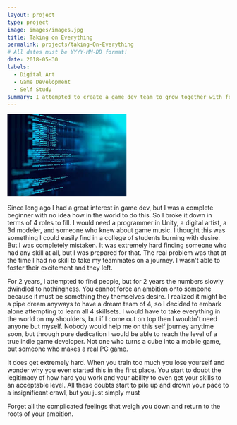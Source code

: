 ```yaml
---
layout: project
type: project
image: images/images.jpg
title: Taking on Everything
permalink: projects/taking-On-Everything
# All dates must be YYYY-MM-DD format!
date: 2018-05-30
labels:
  - Digital Art
  - Game Development
  - Self Study
summary: I attempted to create a game dev team to grow together with for 4 years a few times but failed, so I to this day train to become a one man indie dev team.
---
```


<div class="ui small rounded images">
  <img class="ui image" src="../images/images.jpg">
</div>

Since long ago I had a great interest in game dev, but I was a complete beginner with no idea how in the world to do this. So I broke it down in terms of 4 roles to fill.
I would need a programmer in Unity, a digital artist, a 3d modeler, and someone who knew about game music. I thought this was something I could easily find in a college of students burning with desire. But I was completely mistaken. It was extremely hard finding someone who had any skill at all, but I was prepared for that. The real problem was that at the time I had no skill to take my teammates on a journey. I wasn't able to foster their excitement and they left.

For 2 years, I attempted to find people, but for 2 years the numbers slowly dwindled to nothingness. You cannot force an ambition onto someone because it must be something they themselves desire. I realized it might be a pipe dream anyways to have a dream team of 4, so I decided to embark alone attempting to learn all 4 skillsets. I would have to take everything in the world on my shoulders, but if I come out on top then I wouldn't need anyone but myself. Nobody would help me on this self journey anytime soon, but through pure dedication I would be able to reach the level of a true indie game developer. Not one who turns a cube into a mobile game, but someone who makes a real PC game.  

It does get extremely hard. When you train too much you lose yourself and wonder why you even started this in the first place. You start to doubt the legitimacy of how hard you work and your ability to even get your skills to an acceptable level. All these doubts start to pile up and drown your pace to a insignificant crawl, but you just simply must

Forget all the complicated feelings that weigh you down and return to the roots of your ambition.




